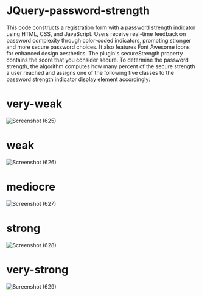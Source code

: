 # JQuery-password-strength
This code constructs a registration form with a password strength indicator using HTML, CSS, and JavaScript. Users receive real-time feedback on password complexity through color-coded indicators, promoting stronger and more secure password choices. It also features Font Awesome icons for enhanced design aesthetics.
The plugin's secureStrength property contains the score that you consider secure. To determine the password strength, the algorithm computes how many percent of the secure strength a user reached and assigns one of the following five classes to the password strength indicator display element accordingly:
# very-weak
![Screenshot (625)](https://github.com/RIDA-4All/JQuery-password-strength/assets/123807873/c9897f81-1389-4499-8bb6-f253c6dd78fe)
# weak
![Screenshot (626)](https://github.com/RIDA-4All/JQuery-password-strength/assets/123807873/82b49e21-07d7-4320-9cdc-f622b3184aad)
# mediocre
![Screenshot (627)](https://github.com/RIDA-4All/JQuery-password-strength/assets/123807873/9774f345-3479-46b0-a3e7-a637e0b2bcda)
# strong
![Screenshot (628)](https://github.com/RIDA-4All/JQuery-password-strength/assets/123807873/19a75dc5-0aaf-4e96-9a31-b87cf838eb1f)
# very-strong
![Screenshot (629)](https://github.com/RIDA-4All/JQuery-password-strength/assets/123807873/8df4a691-1909-4e22-aa98-edb310468641)
